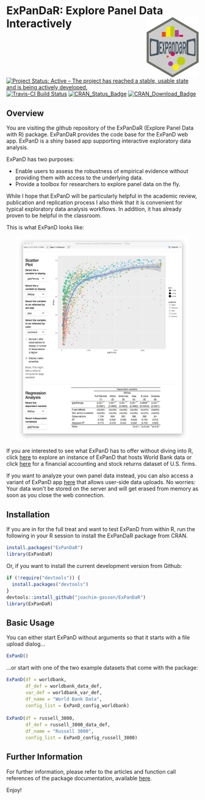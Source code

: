 
ExPanDaR: Explore Panel Data Interactively <img src="logo.png" align="right" />
===============================================================================

[![Project Status: Active – The project has reached a stable, usable state and is being actively developed.](http://www.repostatus.org/badges/latest/active.svg)](http://www.repostatus.org/#active) [![Travis-CI Build Status](https://travis-ci.org/joachim-gassen/ExPanDaR.svg?branch=master)](https://travis-ci.org/joachim-gassen/ExPanDaR) [![CRAN\_Status\_Badge](http://www.r-pkg.org/badges/version/ExPanDaR)](https://cran.r-project.org/package=ExPanDaR) [![CRAN\_Download\_Badge](http://cranlogs.r-pkg.org/badges/grand-total/ExPanDaR)](https://cran.r-project.org/package=ExPanDaR)

Overview
--------

You are visiting the github repository of the ExPanDaR (Explore Panel Data with R) package. ExPanDaR provides the code base for the ExPanD web app. ExPanD is a shiny based app supporting interactive exploratory data analysis.

ExPanD has two purposes:

-   Enable users to assess the robustness of empirical evidence without providing them with access to the underlying data.
-   Provide a toolbox for researchers to explore panel data on the fly.

While I hope that ExPanD will be particularly helpful in the academic review, publication and replication process I also think that it is convenient for typical exploratory data analysis workflows. In addition, it has already proven to be helpful in the classroom.

This is what ExPanD looks like:

<img src="vignettes/figures/ExPanD_simple_03.jpg" width="90%" style="display: block; margin: auto;" />

If you are interested to see what ExPanD has to offer without diving into R, click [here](https://jgassen.shinyapps.io/expand_wb/) to explore an instance of ExPanD that hosts World Bank data or click [here](https://jgassen.shinyapps.io/expand_r3/) for a financial accounting and stock returns dataset of U.S. firms.

If you want to analyze your own panel data instead, you can also access a variant of ExPanD app [here](https://jgassen.shinyapps.io/expand/) that allows user-side data uploads. No worries: Your data won't be stored on the server and will get erased from memory as soon as you close the web connection.

Installation
------------

If you are in for the full treat and want to test ExPanD from within R, run the following in your R session to install the ExPanDaR package from CRAN.

``` r
install.packages("ExPanDaR")
library(ExPanDaR)
```

Or, if you want to install the current development version from Github:

``` r
if (!require("devtools")) {
  install.packages("devtools")
}
devtools::install_github("joachim-gassen/ExPanDaR")
library(ExPanDaR)
```

Basic Usage
-----------

You can either start ExPanD without arguments so that it starts with a file upload dialog...

``` r
ExPanD()
```

...or start with one of the two example datasets that come with the package:

``` r
ExPanD(df = worldbank,  
       df_def = worldbank_data_def, 
       var_def = worldbank_var_def,
       df_name = "World Bank Data",
       config_list = ExPanD_config_worldbank)

ExPanD(df = russell_3000,  
       df_def = russell_3000_data_def, 
       df_name = "Russell 3000",
       config_list = ExPanD_config_russell_3000)
```

Further Information
-------------------

For further information, please refer to the articles and function call references of the package documentation, available [here](https://joachim-gassen.github.io/ExPanDaR).

Enjoy!

